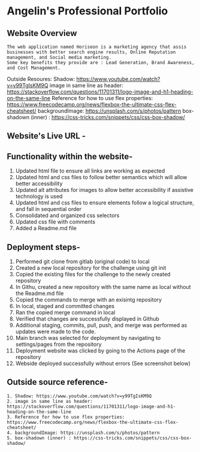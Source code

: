 # Angelin's Professional Portfolio

## Website Overview

    The web application named Horiseon is a marketing agency that assis businesses with better search engine results, Online Reputation management, and Social media marketing.
    Some key benefits they provide are : Lead Generation, Brand Awareness, and Cost Management.
Outside Resoures:
Shadow: https://www.youtube.com/watch?v=y99TgIsKM9Q
image in same line as header: https://stackoverflow.com/questions/11701311/logo-image-and-h1-heading-on-the-same-line
Reference for how to use flex properties: https://www.freecodecamp.org/news/flexbox-the-ultimate-css-flex-cheatsheet/
backgroundImage: https://unsplash.com/s/photos/pattern
box-shadown (inner) : https://css-tricks.com/snippets/css/css-box-shadow/

## Website's Live URL - 

## Functionality within the website-
1. Updated html file to ensure all links are working as expected
2. Updated html and css files to follow better semantics which will allow better accessibility
3. Updated alt attributes for images to allow better accessibility if assistive technology is used
4. Updated html and css files to ensure elements follow a logical structure, and fall in sequential order
5. Consolidated and organized css selectors
6. Updated css file with comments
7. Added a Readme.md file


## Deployment steps-
1. Performed git clone from gitlab (original code) to local
2. Created a new local repository for the challenge using git init
3. Copied the existing files for the challenge to the newly created repository
4. In Githu, created a new repository with the same name as local without the Readme.md file
5. Copied the commands to merge with an exisintg repository
6. In local, staged and committed changes
7. Ran the copied merge command in local
8. Verified that changes are successfully displayed in Github
9. Additional staging, commits, pull, push, and merge was performed as updates were made to the code.
10. Main branch was selected for deployment by navigating to settings/pages from the repository
11. Deployment website was clicked by going to the Actions page of the repository
12. Webside deployed successfully without errors (See screenshot below)


## Outside source reference-

    1. Shadow: https://www.youtube.com/watch?v=y99TgIsKM9Q
    2. image in same line as header: https://stackoverflow.com/questions/11701311/logo-image-and-h1-heading-on-the-same-line
    3. Reference for how to use flex properties: https://www.freecodecamp.org/news/flexbox-the-ultimate-css-flex-cheatsheet/
    4. backgroundImage: https://unsplash.com/s/photos/pattern
    5. box-shadown (inner) : https://css-tricks.com/snippets/css/css-box-shadow/
